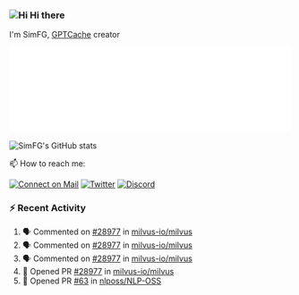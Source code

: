 ### <img src='https://qpluspicture.oss-cn-beijing.aliyuncs.com/6LjjQA/Hi.gif' alt='Hi' width="24"/> Hi there

I'm SimFG, [GPTCache](https://github.com/zilliztech/GPTCache) creator

![Metrics 👋](/metrics.plugin.followup.user.svg)

![SimFG's GitHub stats](https://github-readme-stats.vercel.app/api?username=SimFG&show_icons=true&theme=radical&count_private=true)

📫 How to reach me:

[![Connect on Mail](https://img.shields.io/badge/Ask%20me-anything-1abc9c.svg)](mailto:1142838399@qq.com)
[![Twitter](https://img.shields.io/twitter/follow/FogSim?style=social)](https://twitter.com/FogSim)
[![Discord](https://img.shields.io/discord/1092648432495251507?label=Discord&logo=discord)](https://discord.gg/Q8C6WEjSWV)

### :zap: Recent Activity

<!--START_SECTION:activity-->
1. 🗣 Commented on [#28977](https://github.com/milvus-io/milvus/issues/28977) in [milvus-io/milvus](https://github.com/milvus-io/milvus)
2. 🗣 Commented on [#28977](https://github.com/milvus-io/milvus/issues/28977) in [milvus-io/milvus](https://github.com/milvus-io/milvus)
3. 🗣 Commented on [#28977](https://github.com/milvus-io/milvus/issues/28977) in [milvus-io/milvus](https://github.com/milvus-io/milvus)
4. 💪 Opened PR [#28977](https://github.com/milvus-io/milvus/pull/28977) in [milvus-io/milvus](https://github.com/milvus-io/milvus)
5. 💪 Opened PR [#63](https://github.com/nlposs/NLP-OSS/pull/63) in [nlposs/NLP-OSS](https://github.com/nlposs/NLP-OSS)
<!--END_SECTION:activity-->

